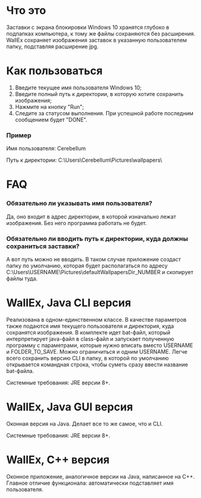 # Что это

Заставки с экрана блокировки Windows 10 хранятся глубоко в подпапках компьютера, к тому же файлы сохраняются без расширения. WallEx сохраняет изображения заставок в указанную пользователем папку, подставляя расширение jpg.

# Как пользоваться

1. Введите текущее имя пользователя Windows 10;
2. Введите полный путь к директории, в которую хотите сохранить изображения;
3. Нажмите на кнопку "Run";
4. Следите за статусом выполнения. При успешной работе последним сообщением будет "DONE".

### Пример

Имя пользователя: Cerebellum

Путь к директории: C:\Users\Cerebellum\Pictures\wallpapers\

# FAQ

### Обязательно ли указывать имя пользователя?

Да, оно входит в адрес директории, в которой изначально лежат изображения. Без него программа работать не будет.

### Обязательно ли вводить путь к директории, куда должны сохраниться заставки?

А вот путь можно не вводить. В таком случае приложение создаст папку по умолчанию, которая будет располагаться по адресу C:\Users\USERNAME\Pictures\defaultWallpapersDir_NUMBER и скопирует файлы туда.

# WallEx, Java CLI версия

Реализована в одном-единственном классе. В качестве параметров также подаются имя текущего пользователя и директория, куда сохранятся изображения. В комплекте идет bat-файл, который интерпретирует java-файл в class-файл и запускает полученную программу с параметрами, которые нужно вписать вместо USERNAME и FOLDER_TO_SAVE. Можно ограничиться и одним USERNAME. Легче всего сохранить версию CLI в папку, в которой по умолчанию открывается командная строка, чтобы суметь сразу ввести название bat-файла.

Системные требования: JRE версии 8+.

# WallEx, Java GUI версия

Оконная версия на Java. Делает все то же самое, что и CLI.

Системные требования: JRE версии 8+.

# WallEx, C++ версия

Оконное приложение, аналогичное версии на Java, написанное на C++. Главное отличие функционала: автоматически подставляет имя пользователя.

